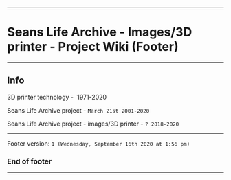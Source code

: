 
***

# Seans Life Archive - Images/3D printer - Project Wiki (Footer)

***

## Info

3D printer technology - `1971-2020

Seans Life Archive project - `March 21st 2001-2020`

Seans Life Archive project - images/3D printer - `? 2018-2020`

***

Footer version: `1 (Wednesday, September 16th 2020 at 1:56 pm)`

### End of footer

***
